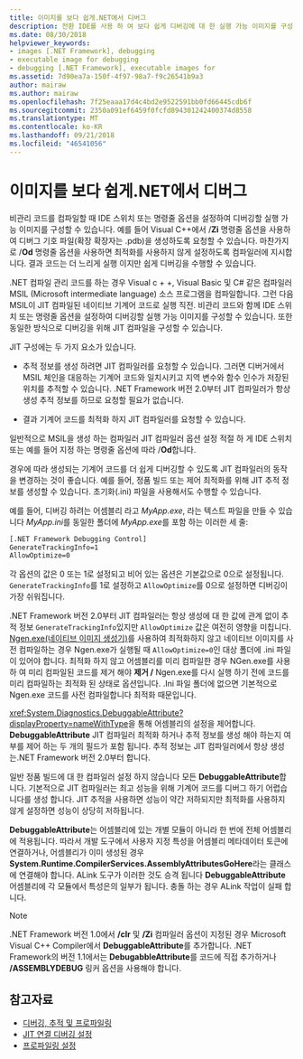 ```yaml
---
title: 이미지를 보다 쉽게.NET에서 디버그
description: 전환 IDE를 사용 하 여 보다 쉽게 디버깅에 대 한 실행 가능 이미지를 구성 하는 방법 및 명령줄 옵션에 알아봅니다.
ms.date: 08/30/2018
helpviewer_keywords:
- images [.NET Framework], debugging
- executable image for debugging
- debugging [.NET Framework], executable images for
ms.assetid: 7d90ea7a-150f-4f97-98a7-f9c26541b9a3
author: mairaw
ms.author: mairaw
ms.openlocfilehash: 7f25eaaa17d4c4bd2e9522591bb0fd66445cdb6f
ms.sourcegitcommit: 2350a091ef6459f0fcfd894301242400374d8558
ms.translationtype: MT
ms.contentlocale: ko-KR
ms.lasthandoff: 09/21/2018
ms.locfileid: "46541056"
---
```

# <a name="making-an-image-easier-to-debug-in-net"></a>이미지를 보다 쉽게.NET에서 디버그

비관리 코드를 컴파일할 때 IDE 스위치 또는 명령줄 옵션을 설정하여 디버깅할 실행 가능 이미지를 구성할 수 있습니다. 예를 들어 Visual C++에서 /**Zi** 명령줄 옵션을 사용하여 디버그 기호 파일(확장 확장자는 .pdb)을 생성하도록 요청할 수 있습니다. 마찬가지로 /**Od** 명령줄 옵션을 사용하면 최적화를 사용하지 않게 설정하도록 컴파일러에 지시합니다. 결과 코드는 더 느리게 실행 이지만 쉽게 디버깅을 수행할 수 있습니다.

.NET 컴파일 관리 코드를 하는 경우 Visual c + +, Visual Basic 및 C# 같은 컴파일러 MSIL (Microsoft intermediate language) 소스 프로그램을 컴파일합니다. 그런 다음 MSIL이 JIT 컴파일된 네이티브 기계어 코드로 실행 직전. 비관리 코드와 함께 IDE 스위치 또는 명령줄 옵션을 설정하여 디버깅할 실행 가능 이미지를 구성할 수 있습니다. 또한 동일한 방식으로 디버깅을 위해 JIT 컴파일을 구성할 수 있습니다.

JIT 구성에는 두 가지 요소가 있습니다.

- 추적 정보를 생성 하려면 JIT 컴파일러를 요청할 수 있습니다. 그러면 디버거에서 MSIL 체인을 대응하는 기계어 코드와 일치시키고 지역 변수와 함수 인수가 저장된 위치를 추적할 수 있습니다. .NET Framework 버전 2.0부터 JIT 컴파일러가 항상 생성 추적 정보를 하므로 요청할 필요가 없습니다.

- 결과 기계어 코드를 최적화 하지 JIT 컴파일러를 요청할 수 있습니다.

일반적으로 MSIL을 생성 하는 컴파일러 JIT 컴파일러 옵션 설정 적절 하 게 IDE 스위치 또는 예를 들어 지정 하는 명령줄 옵션에 따라 /**Od**합니다.

경우에 따라 생성되는 기계어 코드를 더 쉽게 디버깅할 수 있도록 JIT 컴파일러의 동작을 변경하는 것이 좋습니다. 예를 들어, 정품 빌드 또는 제어 최적화를 위해 JIT 추적 정보를 생성할 수 있습니다. 초기화(.ini) 파일을 사용해서도 수행할 수 있습니다.

예를 들어, 디버깅 하려는 어셈블리 라고 *MyApp.exe*, 라는 텍스트 파일을 만들 수 있습니다 *MyApp.ini*를 동일한 폴더에 *MyApp.exe*를 포함 하는 이러한 세 줄:

```txt
[.NET Framework Debugging Control]
GenerateTrackingInfo=1
AllowOptimize=0
```

각 옵션의 값은 0 또는 1로 설정되고 비어 있는 옵션은 기본값으로 0으로 설정됩니다. `GenerateTrackingInfo`를 1로 설정하고 `AllowOptimize`를 0으로 설정하면 디버깅이 가장 쉬워집니다.

.NET Framework 버전 2.0부터 JIT 컴파일러는 항상 생성에 대 한 값에 관계 없이 추적 정보 `GenerateTrackingInfo`있지만 `AllowOptimize` 값은 여전히 영향을 미칩니다. [Ngen.exe(네이티브 이미지 생성기)](../../../docs/framework/tools/ngen-exe-native-image-generator.md)를 사용하여 최적화하지 않고 네이티브 이미지를 사전 컴파일하는 경우 Ngen.exe가 실행될 때 `AllowOptimize=0`인 대상 폴더에 .ini 파일이 있어야 합니다. 최적화 하지 않고 어셈블리를 미리 컴파일한 경우 NGen.exe를 사용 하 여 미리 컴파일된 코드를 제거 해야 **제거 /** Ngen.exe를 다시 실행 하기 전에 코드를 미리 컴파일하는 최적화 된 상태로 옵션입니다. .Ini 파일 폴더에 없으면 기본적으로 Ngen.exe 코드를 사전 컴파일합니다 최적화 때문입니다.

<xref:System.Diagnostics.DebuggableAttribute?displayProperty=nameWithType>을 통해 어셈블리의 설정을 제어합니다. **DebuggableAttribute** JIT 컴파일러 최적화 하거나 추적 정보를 생성 해야 하는지 여부를 제어 하는 두 개의 필드가 포함 됩니다. 추적 정보는 JIT 컴파일러에서 항상 생성는.NET Framework 버전 2.0부터 합니다.

일반 정품 빌드에 대 한 컴파일러 설정 하지 않습니다 모든 **DebuggableAttribute**합니다. 기본적으로 JIT 컴파일러는 최고 성능을 위해 기계어 코드를 디버그 하기 어렵습니다를 생성 합니다. JIT 추적을 사용하면 성능이 약간 저하되지만 최적화를 사용하지 않게 설정하면 성능이 상당히 저하됩니다.

**DebuggableAttribute**는 어셈블리에 있는 개별 모듈이 아니라 한 번에 전체 어셈블리에 적용됩니다. 따라서 개발 도구에서 사용자 지정 특성을 어셈블리 메타데이터 토큰에 연결하거나, 어셈블리가 이미 생성된 경우 **System.Runtime.CompilerServices.AssemblyAttributesGoHere**라는 클래스에 연결해야 합니다. ALink 도구가 이러한 것도 승격 됩니다 **DebuggableAttribute** 어셈블리에 각 모듈에서 특성은의 일부가 됩니다. 충돌 하는 경우 ALink 작업이 실패 합니다.

> [!NOTE]
> .NET Framework 버전 1.0에서 **/clr** 및 **/Zi** 컴파일러 옵션이 지정된 경우 Microsoft Visual C++ Compiler에서 **DebuggableAttribute**를 추가합니다. .NET Framework의 버전 1.1에서는 **DebugabbleAttribute**를 코드에 직접 추가하거나 **/ASSEMBLYDEBUG** 링커 옵션을 사용해야 합니다.

## <a name="see-also"></a>참고자료

- [디버깅, 추적 및 프로파일링](../../../docs/framework/debug-trace-profile/index.md)
- [JIT 연결 디버깅 설정](../../../docs/framework/debug-trace-profile/enabling-jit-attach-debugging.md)
- [프로파일링 설정](https://docs.microsoft.com/previous-versions/dotnet/netframework-4.0/s5ec0es1(v=vs.100))
